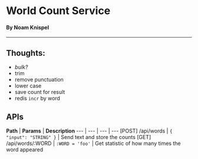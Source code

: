 # World Count Service
#### By Noam Knispel
---

## Thoughts:
- *bulk?*
- trim
- remove punctuation
- lower case
- save count for result
- redis `incr` by word

## APIs

**Path** | **Params** | **Description**
--- | --- | --- | ---
[POST] /api/words | `{ "input": "STRING" }` | Send text and store the counts
[GET] /api/words/:WORD | `:WORD = 'foo'` | Get statistic of how many times the word appeared
